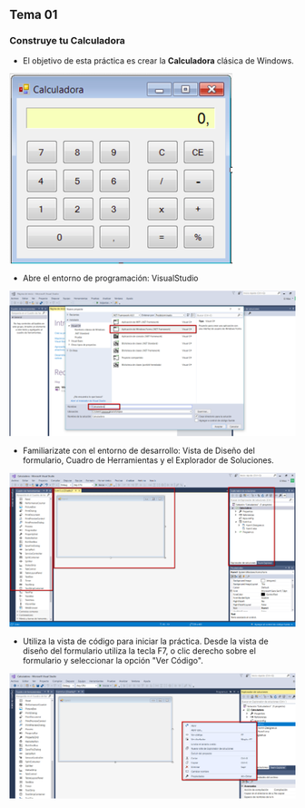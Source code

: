 ## Tema 01
### Construye tu Calculadora

- El objetivo de esta práctica es crear la <b>Calculadora</b> clásica de Windows.

![Calculadora](https://github.com/subautis/practicas_poo/blob/master/poo_01/Calculadora.png)

- Abre el entorno de programación: VisualStudio

![VisualStudio](https://github.com/subautis/practicas_poo/blob/master/poo_01/practica_calculadora_01.png)

- Familiarizate con el entorno de desarrollo: Vista de Diseño del formulario, Cuadro de Herramientas y el Explorador de Soluciones.

![Entorno de Desarrollo](https://github.com/subautis/practicas_poo/blob/master/poo_01/practica_calculadora_02.png)

- Utiliza la vista de código para iniciar la práctica. Desde la vista de diseño del formulario utiliza la tecla F7, o clic derecho sobre el formulario y seleccionar la opción "Ver Código".

![A trabajar](https://github.com/subautis/practicas_poo/blob/master/poo_01/practica_calculadora_03.png)